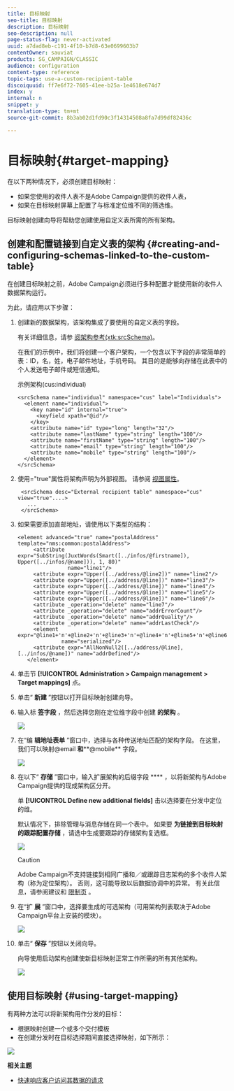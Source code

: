 ```yaml
---
title: 目标映射
seo-title: 目标映射
description: 目标映射
seo-description: null
page-status-flag: never-activated
uuid: a7dad8eb-c191-4f10-b7d8-63e0699603b7
contentOwner: sauviat
products: SG_CAMPAIGN/CLASSIC
audience: configuration
content-type: reference
topic-tags: use-a-custom-recipient-table
discoiquuid: ff7e6f72-7605-41ee-b25a-1e4618e674d7
index: y
internal: n
snippet: y
translation-type: tm+mt
source-git-commit: 8b3ab02d1fd90c3f14314508a8fa7d99df82436c

---
```



# 目标映射{#target-mapping}

在以下两种情况下，必须创建目标映射：

* 如果您使用的收件人表不是Adobe Campaign提供的收件人表，
* 如果在目标映射屏幕上配置了与标准定位维不同的筛选维。

目标映射创建向导将帮助您创建使用自定义表所需的所有架构。

## 创建和配置链接到自定义表的架构 {#creating-and-configuring-schemas-linked-to-the-custom-table}

在创建目标映射之前，Adobe Campaign必须进行多种配置才能使用新的收件人数据架构运行。

为此，请应用以下步骤：

1. 创建新的数据架构，该架构集成了要使用的自定义表的字段。

   有关详细信息，请参 [阅架构参考(xtk:srcSchema)](../../configuration/using/about-schema-reference.md)。

   在我们的示例中，我们将创建一个客户架构，一个包含以下字段的非常简单的表：ID，名，姓，电子邮件地址，手机号码。 其目的是能够向存储在此表中的个人发送电子邮件或短信通知。

   示例架构(cus:individual)

   ```
   <srcSchema name="individual" namespace="cus" label="Individuals">
     <element name="individual">
       <key name="id" internal="true">
         <keyfield xpath="@id"/>
       </key>
       <attribute name="id" type="long" length="32"/>
       <attribute name="lastName" type="string" length="100"/>
       <attribute name="firstName" type="string" length="100"/>
       <attribute name="email" type="string" length="100"/>
       <attribute name="mobile" type="string" length="100"/>
     </element>
   </srcSchema>
   ```

1. 使用=&quot;true&quot;属性将架构声明为外部视图。 请参阅 [视图属性](../../configuration/using/schema-characteristics.md#the-view-attribute)。

   ```
    <srcSchema desc="External recipient table" namespace="cus" view="true"....>
      ...
    </srcSchema>
   ```

1. 如果需要添加直邮地址，请使用以下类型的结构：

   ```
   <element advanced="true" name="postalAddress" template="nms:common:postalAddress">
        <attribute expr="SubString(JuxtWords(Smart([../infos/@firstname]), Upper([../infos/@name])), 1, 80)"
                   name="line1"/>
        <attribute expr="Upper([../address/@line2])" name="line2"/>
        <attribute expr="Upper([../address/@line])" name="line3"/>
        <attribute expr="Upper([../address/@line])" name="line4"/>
        <attribute expr="Upper([../address/@line])" name="line5"/>
        <attribute expr="Upper([../address/@line])" name="line6"/>
        <attribute _operation="delete" name="line7"/>
        <attribute _operation="delete" name="addrErrorCount"/>
        <attribute _operation="delete" name="addrQuality"/>
        <attribute _operation="delete" name="addrLastCheck"/>
        <element expr="@line1+'n'+@line2+'n'+@line3+'n'+@line4+'n'+@line5+'n'+@line6"
                 name="serialized"/>
        <attribute expr="AllNonNull2([../address/@line], [../infos/@name])" name="addrDefined"/>
      </element>
   ```

1. 单击节 **[!UICONTROL Administration > Campaign management > Target mappings]** 点。
1. 单击“ **新建** ”按钮以打开目标映射创建向导。
1. 输入标 **签字段** ，然后选择您刚在定位维字段中创建 **的架构** 。

   ![](assets/mapping_diffusion_wizard_1.png)

1. 在“编 **辑地址表单** ”窗口中，选择与各种传送地址匹配的架构字段。 在这里，我们可以映射@email **和****@mobile** 字段。

   ![](assets/mapping_diffusion_wizard_2.png)

1. 在以下“ **存储** ”窗口中，输入扩展架构的后缀字段 **** ，以将新架构与Adobe Campaign提供的现成架构区分开。

   单 **[!UICONTROL Define new additional fields]** 击以选择要在分发中定位的维。

   默认情况下，排除管理与消息存储在同一个表中。 如果要 **为链接到目标映射的跟踪配置存储** ，请选中生成要跟踪的存储架构复选框。

   ![](assets/mapping_diffusion_wizard_3.png)

   >[!CAUTION]
   >
   >Adobe Campaign不支持链接到相同广播和／或跟踪日志架构的多个收件人架构（称为定位架构）。 否则，这可能导致以后数据协调中的异常。 有关此信息，请参阅建议和 [限制页](../../configuration/using/about-custom-recipient-table.md) 。

1. 在“扩 **展** ”窗口中，选择要生成的可选架构（可用架构列表取决于Adobe Campaign平台上安装的模块）。

   ![](assets/mapping_diffusion_wizard_4.png)

1. 单击“ **保存** ”按钮以关闭向导。

   向导使用启动架构创建使新目标映射正常工作所需的所有其他架构。

   ![](assets/mapping_schema_list.png)

## 使用目标映射 {#using-target-mapping}

有两种方法可以将新架构用作分发的目标：

* 根据映射创建一个或多个交付模板
* 在创建分发时在目标选择期间直接选择映射，如下所示：

![](assets/mapping_selection_ciblage.png)

**相关主题**

* [快速响应客户访问其数据的请求](https://helpx.adobe.com/campaign/kb/simplifying-campaign-management-acc.html#Quicklyrespondtocustomerrequeststoaccesstheirdata)